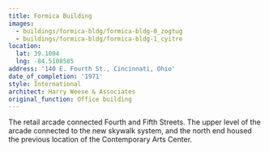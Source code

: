 ```yaml
---
title: Formica Building
images:
  - buildings/formica-bldg/formica-bldg-0_zogtug
  - buildings/formica-bldg/formica-bldg-1_cyitre
location:
  lat: 39.1004
  lng: -84.5108585
address: '140 E. Fourth St., Cincinnati, Ohio'
date_of_completion: '1971'
style: International
architect: Harry Weese & Associates
original_function: Office building
---
```


The retail arcade connected Fourth and Fifth Streets. The upper level of the arcade connected to the new skywalk system, and the north end housed the previous location of the Contemporary Arts Center.
